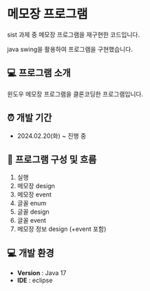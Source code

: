 # 메모장 프로그램
sist 과제 중 메모장 프로그램을 재구현한 코드입니다.

java swing을 활용하여 프로그램을 구현했습니다.

## 💻 프로그램 소개
윈도우 메모장 프로그램을 클론코딩한 프로그램입니다.

## ⏰ 개발 기간
- 2024.02.20(화) ~ 진행 중

## 💾 프로그램 구성 및 흐름
1. 실행
2. 메모장 design
3. 메모장 event
4. 글꼴 enum
5. 글꼴 design
6. 글꼴 event
7. 메모장 정보 design (+event 포함) 

## 💻 개발 환경
- **Version** : Java 17
- **IDE** : eclipse
